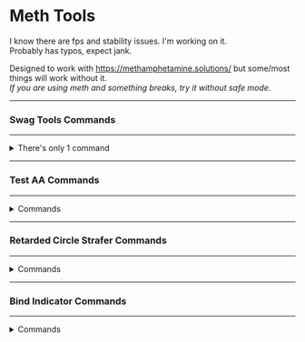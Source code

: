 # Meth Tools

I know there are fps and stability issues. I'm working on it.\
Probably has typos, expect jank.

Designed to work with https://methamphetamine.solutions/ but some/most things will work without it.\
*If you are using meth and something breaks, try it without safe mode.*

---

<h3>Swag Tools Commands</h3>

---
<details>
 <summary>There's only 1 command</summary>
 
 Command | Description | Argument(s) |
 | --- | --- | --- | --- |
 | st_menu | Toggles the menu | `N/A` |
</details>


---

<h3>Test AA Commands</h3>

---

<details>
 <summary>Commands</summary>
 
 Command | Description | Argument(s) | Default |
 | --- | --- | --- | --- |
 | testaa_snapback | Toggles antiaim Snapback | `boolean` | `true` |
 | testaa_lagjitter | Toggles antiaim fakelag jitter | `boolean` | `true` |
 | testaa_jitter | Toggles antiaim jitter | `boolean` | `true` |
 | testaa_autodir | Toggles antiaim auto direction | `boolean` | `false` |
 | testaa_invert | Inverts the antiaim (flips 180 degrees) | | |
</details>

---

<h3>Retarded Circle Strafer Commands</h3>

---

<details>
 <summary>Commands</summary>
 
 Command | Description | Argument(s) | Default |
 | --- | --- | --- | --- |
 | r_cs_size | Changes strafe circle size | `integer` | `5` |
 | r_cs_toggle | Toggles circle strafer | `boolean` | `true` |
 | r_cs_ahop | Toggles auto bhop | `boolean` | `false` |
 | r_cs_astrafe | Toggles auto strafer | `boolean` | `false` |
</details>

---

<h3>Bind Indicator Commands</h3>

---

<details>
 <summary>Commands</summary>
 
 Command | Description | Argument(s) | Default |
 | --- | --- | --- | --- |
 | bindindicators_accent_color_set | Changes the accent color of the indicators | `string` | `255 100 100 255` |
 | bindindicators_display_always | Toggles displaying binds set to "Always" | `boolean` | `true` |
</details>
